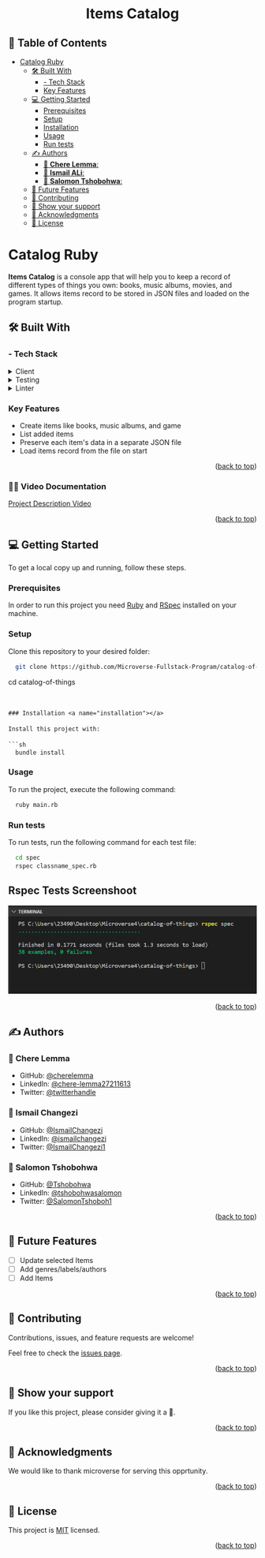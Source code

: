 <a name="readme-top"></a>

<div align="center">
  <h1><b> Items Catalog </b></h1>
</div>


## 📗 Table of Contents

- [Catalog Ruby ](#catalog-ruby-)
  - [🛠 Built With ](#-built-with-)
    - [- Tech Stack ](#--tech-stack-)
    - [Key Features ](#key-features-)
  - [💻 Getting Started ](#-getting-started-)
    - [Prerequisites ](#prerequisites-)
    - [Setup ](#setup-)
    - [Installation ](#installation-)
    - [Usage ](#usage-)
    - [Run tests ](#run-tests-)
  - [✍️ Authors ](#️-authors-)
    - [👤 **Chere Lemma**:](#-Chere-Lemma)
    - [👤 **Ismail ALi**:](#-ismail-ali)
    - [👤 **Salomon Tshobohwa**:](#-Salomon-Tshobohwa)
  - [🔭 Future Features ](#-future-features-)
  - [🤝 Contributing ](#-contributing-)
  - [💖 Show your support ](#-show-your-support-)
  - [🙏 Acknowledgments ](#-acknowledgments-)
  - [📝  License ](#--license-)


# Catalog Ruby <a name="about-project"></a>

**Items Catalog** is a console app that will help you to keep a record of different types of things you own: books, music albums, movies, and games. It allows items record to be stored in JSON files and loaded on the program startup.

## 🛠 Built With <a name="built-with"></a>

### - Tech Stack <a name="tech-stack"></a>

<details>
  <summary>Client</summary>
  <ul>
    <li><a href="https://www.ruby-lang.org/en/">Ruby</a></li>
  </ul>
</details>

<details>
<summary>Testing</summary>
  <ul>
    <li><a href="https://rspec.info/">RSpec</a></li>
  </ul>
</details>

<details>
<summary>Linter</summary>
  <ul>
    <li><a href="https://rubocop.org/">Rubocop</a></li>
  </ul>
</details>

### Key Features <a name="key-features"></a>

- Create items like books, music albums, and game
- List added items
- Preserve each item's data in a separate JSON file
- Load items record from the file on start

<p align="right">(<a href="#readme-top">back to top</a>)</p>

### 👨‍💻 Video Documentation  <a name="video-documentation"></a>

 [Project Description Video](https://drive.google.com/file/d/17ggVrUlT_fhkL24Vz4LvHnhD1yQycWjs/view?usp=sharing)

<p align="right">(<a href="#readme-top">back to top</a>)</p>

## 💻 Getting Started <a name="getting-started"></a>

To get a local copy up and running, follow these steps.

### Prerequisites <a name="prerequisites"></a>

In order to run this project you need [Ruby](https://www.ruby-lang.org/en/) and [RSpec](https://rspec.info/) installed on your machine.


### Setup <a name="setup"></a>

Clone this repository to your desired folder:

```sh
  git clone https://github.com/Microverse-Fullstack-Program/catalog-of-things.git
```
   cd catalog-of-things

```


### Installation <a name="installation"></a>

Install this project with:

```sh
  bundle install
```

### Usage <a name="usage"></a>

To run the project, execute the following command:

```sh
  ruby main.rb
```

### Run tests <a name="run-tests"></a>

To run tests, run the following command for each test file:

```sh
  cd spec
  rspec classname_spec.rb
```

## Rspec Tests Screenshoot
<img src="./images/rspectests.png" />

<p align="right">(<a href="#readme-top">back to top</a>)</p>

## ✍️ Authors <a name="authors"></a>

### 👤 **Chere Lemma**

- GitHub: [@cherelemma](https://github.com/cherelemma)
- LinkedIn: [@chere-lemma27211613](https://www.linkedin.com/in/chere-lemma27211613)
- Twitter: [@twitterhandle](https://twitter.com/Chere21271613)

  
### 👤 **Ismail Changezi**

- GitHub: [@IsmailChangezi](https://github.com/IsmailChangezi)
- LinkedIn: [@ismailchangezi](https://www.linkedin.com/in/ismailchangezi/)
- Twitter: [@IsmailChangezi1](https://twitter.com/IsmailChangezi1)

### 👤 **Salomon Tshobohwa**

- GitHub: [@Tshobohwa](https://github.com/Tshobohwa)
- LinkedIn: [@tshobohwasalomon](https://www.linkedin.com/in/tshobohwasalomon/)
- Twitter: [@SalomonTshoboh1](https://twitter.com/SalomonTshoboh1)


<p align="right">(<a href="#readme-top">back to top</a>)</p>


## 🔭 Future Features <a name="future-features"></a>

- [ ] Update selected Items
- [ ] Add genres/labels/authors
- [ ] Add Items

<p align="right">(<a href="#readme-top">back to top</a>)</p>


## 🤝 Contributing <a name="contributing"></a>

Contributions, issues, and feature requests are welcome!

Feel free to check the [issues page](../../../issues).

<p align="right">(<a href="#readme-top">back to top</a>)</p>


## 💖 Show your support <a name="support"></a>

If you like this project, please consider giving it a 🌟.

<p align="right">(<a href="#readme-top">back to top</a>)</p>


## 🙏 Acknowledgments <a name="acknowledgements"></a>

We would like to thank microverse for serving this opprtunity.


<p align="right">(<a href="#readme-top">back to top</a>)</p>


## 📝  License <a name="license"></a>

This project is [MIT](./LICENSE) licensed.

<p align="right">(<a href="#readme-top">back to top</a>)</p>
